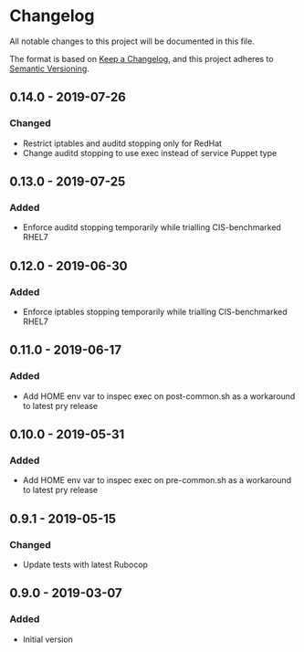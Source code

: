 # Changelog

All notable changes to this project will be documented in this file.

The format is based on [Keep a Changelog](https://keepachangelog.com/en/1.0.0/),
and this project adheres to [Semantic Versioning](https://semver.org/spec/v2.0.0.html).

## 0.14.0 - 2019-07-26
### Changed
- Restrict iptables and auditd stopping only for RedHat
- Change auditd stopping to use exec instead of service Puppet type

## 0.13.0 - 2019-07-25
### Added
- Enforce auditd stopping temporarily while trialling CIS-benchmarked RHEL7

## 0.12.0 - 2019-06-30
### Added
- Enforce iptables stopping temporarily while trialling CIS-benchmarked RHEL7

## 0.11.0 - 2019-06-17
### Added
- Add HOME env var to inspec exec on post-common.sh as a workaround to latest pry release

## 0.10.0 - 2019-05-31
### Added
- Add HOME env var to inspec exec on pre-common.sh as a workaround to latest pry release

## 0.9.1 - 2019-05-15
### Changed
- Update tests with latest Rubocop

## 0.9.0 - 2019-03-07
### Added
- Initial version
